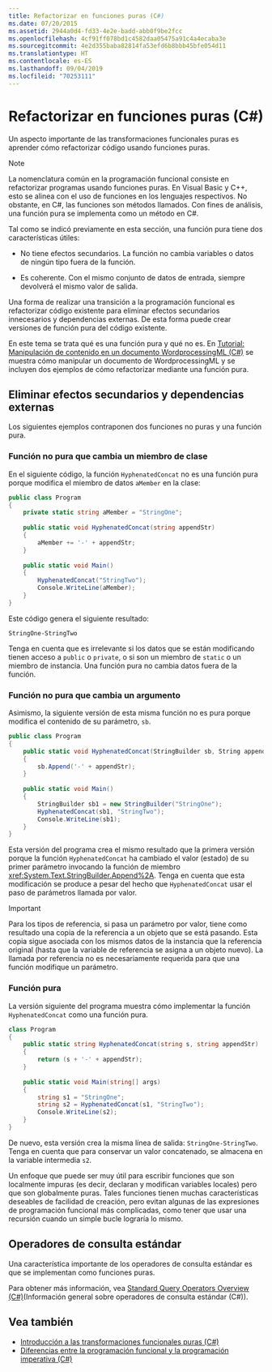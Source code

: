 ```yaml
---
title: Refactorizar en funciones puras (C#)
ms.date: 07/20/2015
ms.assetid: 2944a0d4-fd33-4e2e-badd-abb0f9be2fcc
ms.openlocfilehash: 4cf91ff078bd1c4582daa05475a91c4a4ecaba3e
ms.sourcegitcommit: 4e2d355baba82814fa53efd6b8bbb45bfe054d11
ms.translationtype: HT
ms.contentlocale: es-ES
ms.lasthandoff: 09/04/2019
ms.locfileid: "70253111"
---
```

# <a name="refactoring-into-pure-functions-c"></a>Refactorizar en funciones puras (C#)

Un aspecto importante de las transformaciones funcionales puras es aprender cómo refactorizar código usando funciones puras.  
  
> [!NOTE]
> La nomenclatura común en la programación funcional consiste en refactorizar programas usando funciones puras. En Visual Basic y C++, esto se alinea con el uso de funciones en los lenguajes respectivos. No obstante, en C#, las funciones son métodos llamados. Con fines de análisis, una función pura se implementa como un método en C#.  
  
 Tal como se indicó previamente en esta sección, una función pura tiene dos características útiles:  
  
- No tiene efectos secundarios. La función no cambia variables o datos de ningún tipo fuera de la función.  
  
- Es coherente. Con el mismo conjunto de datos de entrada, siempre devolverá el mismo valor de salida.  
  
 Una forma de realizar una transición a la programación funcional es refactorizar código existente para eliminar efectos secundarios innecesarios y dependencias externas. De esta forma puede crear versiones de función pura del código existente.  
  
 En este tema se trata qué es una función pura y qué no es. En [Tutorial: Manipulación de contenido en un documento WordprocessingML (C#)](./shape-of-wordprocessingml-documents.md) se muestra cómo manipular un documento de WordprocessingML y se incluyen dos ejemplos de cómo refactorizar mediante una función pura.  
  
## <a name="eliminating-side-effects-and-external-dependencies"></a>Eliminar efectos secundarios y dependencias externas  
 Los siguientes ejemplos contraponen dos funciones no puras y una función pura.  
  
### <a name="non-pure-function-that-changes-a-class-member"></a>Función no pura que cambia un miembro de clase  
 En el siguiente código, la función `HyphenatedConcat` no es una función pura porque modifica el miembro de datos `aMember` en la clase:  
  
```csharp  
public class Program  
{  
    private static string aMember = "StringOne";  
  
    public static void HyphenatedConcat(string appendStr)  
    {  
        aMember += '-' + appendStr;  
    }  
  
    public static void Main()  
    {  
        HyphenatedConcat("StringTwo");  
        Console.WriteLine(aMember);  
    }  
}  
```  
  
 Este código genera el siguiente resultado:  
  
```output  
StringOne-StringTwo  
```  
  
 Tenga en cuenta que es irrelevante si los datos que se están modificando tienen acceso a `public` o `private`, o si son un miembro de `static` o un miembro de instancia. Una función pura no cambia datos fuera de la función.  
  
### <a name="non-pure-function-that-changes-an-argument"></a>Función no pura que cambia un argumento  
 Asimismo, la siguiente versión de esta misma función no es pura porque modifica el contenido de su parámetro, `sb`.  
  
```csharp  
public class Program  
{  
    public static void HyphenatedConcat(StringBuilder sb, String appendStr)  
    {  
        sb.Append('-' + appendStr);  
    }  
  
    public static void Main()  
    {  
        StringBuilder sb1 = new StringBuilder("StringOne");  
        HyphenatedConcat(sb1, "StringTwo");  
        Console.WriteLine(sb1);  
    }  
}  
```  
  
 Esta versión del programa crea el mismo resultado que la primera versión porque la función `HyphenatedConcat` ha cambiado el valor (estado) de su primer parámetro invocando la función de miembro <xref:System.Text.StringBuilder.Append%2A>. Tenga en cuenta que esta modificación se produce a pesar del hecho que `HyphenatedConcat` usar el paso de parámetros llamada por valor.  
  
> [!IMPORTANT]
> Para los tipos de referencia, si pasa un parámetro por valor, tiene como resultado una copia de la referencia a un objeto que se está pasando. Esta copia sigue asociada con los mismos datos de la instancia que la referencia original (hasta que la variable de referencia se asigna a un objeto nuevo). La llamada por referencia no es necesariamente requerida para que una función modifique un parámetro.  
  
### <a name="pure-function"></a>Función pura  
La versión siguiente del programa muestra cómo implementar la función `HyphenatedConcat` como una función pura.  
  
```csharp  
class Program  
{  
    public static string HyphenatedConcat(string s, string appendStr)  
    {  
        return (s + '-' + appendStr);  
    }  
  
    public static void Main(string[] args)  
    {  
        string s1 = "StringOne";  
        string s2 = HyphenatedConcat(s1, "StringTwo");  
        Console.WriteLine(s2);  
    }  
}  
```  
  
 De nuevo, esta versión crea la misma línea de salida: `StringOne-StringTwo`. Tenga en cuenta que para conservar un valor concatenado, se almacena en la variable intermedia `s2`.  
  
 Un enfoque que puede ser muy útil para escribir funciones que son localmente impuras (es decir, declaran y modifican variables locales) pero que son globalmente puras. Tales funciones tienen muchas características deseables de facilidad de creación, pero evitan algunas de las expresiones de programación funcional más complicadas, como tener que usar una recursión cuando un simple bucle lograría lo mismo.  
  
## <a name="standard-query-operators"></a>Operadores de consulta estándar  
 Una característica importante de los operadores de consulta estándar es que se implementan como funciones puras.  
  
 Para obtener más información, vea [Standard Query Operators Overview (C#)](./standard-query-operators-overview.md)(Información general sobre operadores de consulta estándar (C#)).  
  
## <a name="see-also"></a>Vea también

- [Introducción a las transformaciones funcionales puras (C#)](./introduction-to-pure-functional-transformations.md)
- [Diferencias entre la programación funcional y la programación imperativa (C#)](./functional-programming-vs-imperative-programming.md)
